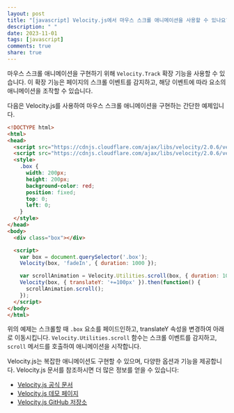 ```yaml
---
layout: post
title: "[javascript] Velocity.js에서 마우스 스크롤 애니메이션을 사용할 수 있나요?"
description: " "
date: 2023-11-01
tags: [javascript]
comments: true
share: true
---
```


마우스 스크롤 애니메이션을 구현하기 위해 `Velocity.Track` 확장 기능을 사용할 수 있습니다. 이 확장 기능은 페이지의 스크롤 이벤트를 감지하고, 해당 이벤트에 따라 요소의 애니메이션을 조작할 수 있습니다.

다음은 Velocity.js를 사용하여 마우스 스크롤 애니메이션을 구현하는 간단한 예제입니다.

```html
<!DOCTYPE html>
<html>
<head>
  <script src="https://cdnjs.cloudflare.com/ajax/libs/velocity/2.0.6/velocity.min.js"></script>
  <script src="https://cdnjs.cloudflare.com/ajax/libs/velocity/2.0.6/velocity.ui.min.js"></script>
  <style>
    .box {
      width: 200px;
      height: 200px;
      background-color: red;
      position: fixed;
      top: 0;
      left: 0;
    }
  </style>
</head>
<body>
  <div class="box"></div>

  <script>
    var box = document.querySelector('.box');
    Velocity(box, 'fadeIn', { duration: 1000 });

    var scrollAnimation = Velocity.Utilities.scroll(box, { duration: 1000 });
    Velocity(box, { translateY: '+=100px' }).then(function() {
      scrollAnimation.scroll();
    });
  </script>
</body>
</html>
```

위의 예제는 스크롤할 때 `.box` 요소를 페이드인하고, translateY 속성을 변경하여 아래로 이동시킵니다. `Velocity.Utilities.scroll` 함수는 스크롤 이벤트를 감지하고, `scroll` 메서드를 호출하여 애니메이션을 시작합니다.

Velocity.js는 복잡한 애니메이션도 구현할 수 있으며, 다양한 옵션과 기능을 제공합니다. Velocity.js 문서를 참조하시면 더 많은 정보를 얻을 수 있습니다:

- [Velocity.js 공식 문서](http://velocityjs.org/)
- [Velocity.js 데모 페이지](http://velocityjs.org/#scroll/track)
- [Velocity.js GitHub 저장소](https://github.com/julianshapiro/velocity)